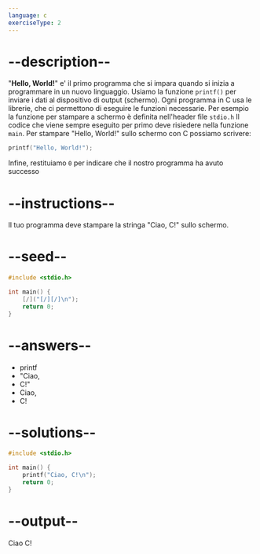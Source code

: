 ```yaml
---
language: c
exerciseType: 2
---
```


# --description--

"__Hello, World!__" e' il primo programma che si impara quando si inizia a programmare in un nuovo linguaggio.
Usiamo la funzione `printf()` per inviare i dati al dispositivo di output (schermo).
Ogni programma in C usa le librerie, che ci permettono di eseguire le funzioni necessarie.
Per esempio la funzione per stampare a schermo è definita nell'header file `stdio.h`
Il codice che viene sempre eseguito per primo deve risiedere nella funzione `main`.
Per stampare "Hello, World!" sullo schermo con C possiamo scrivere:
```c
printf("Hello, World!");
```
Infine, restituiamo `0` per indicare che il nostro programma ha avuto successo

# --instructions--

Il tuo programma deve stampare la stringa "Ciao, C!" sullo schermo.

# --seed--

```c
#include <stdio.h>

int main() {
    [/]("[/][/]\n");
    return 0;
}
```

# --answers--

- printf
- "Ciao, 
- C!"
- Ciao, 
- C!

# --solutions--

```c
#include <stdio.h>

int main() {
    printf("Ciao, C!\n");
    return 0;
}
```

# --output--

Ciao C!
